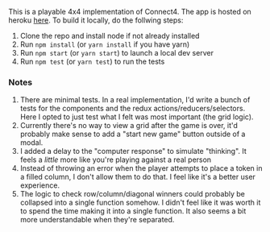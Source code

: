 This is a playable 4x4 implementation of Connect4. The app is hosted on heroku [here](http://bhunt-drop-token.herokuapp.com/). To build it locally, do the follwing steps:

1. Clone the repo and install node if not already installed
2. Run `npm install` (or `yarn install` if you have yarn)
3. Run `npm start` (or `yarn start`) to launch a local dev server
4. Run `npm test` (or `yarn test`) to run the tests

### Notes

1. There are minimal tests. In a real implementation, I'd write a bunch of tests for the components and the redux actions/reducers/selectors. Here I opted to just test what I felt was most important (the grid logic).
2. Currently there's no way to view a grid after the game is over, it'd probably make sense to add a "start new game" button outside of a modal.
3. I added a delay to the "computer response" to simulate "thinking". It feels a _little_ more like you're playing against a real person
4. Instead of throwing an error when the player attempts to place a token in a filled column, I don't allow them to do that. I feel like it's a better user experience.
5. The logic to check row/column/diagonal winners could probably be collapsed into a single function somehow. I didn't feel like it was worth it to spend the time making it into a single function. It also seems a bit more understandable when they're separated.
